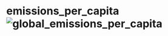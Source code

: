 # emissions_per_capita![global_emissions_per_capita](https://user-images.githubusercontent.com/53980980/209387899-c50d0599-112f-4cec-8f99-5cee54f969cc.png)
